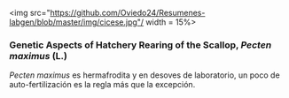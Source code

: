 
<img src="https://github.com/Oviedo24/Resumenes-labgen/blob/master/img/cicese.jpg"/ width = 15%>

### Genetic Aspects of Hatchery Rearing of the Scallop, *Pecten maximus* (L.)

*Pecten maximus* es hermafrodita y en desoves de laboratorio, un poco de auto-fertilización es la regla más que la excepción.
